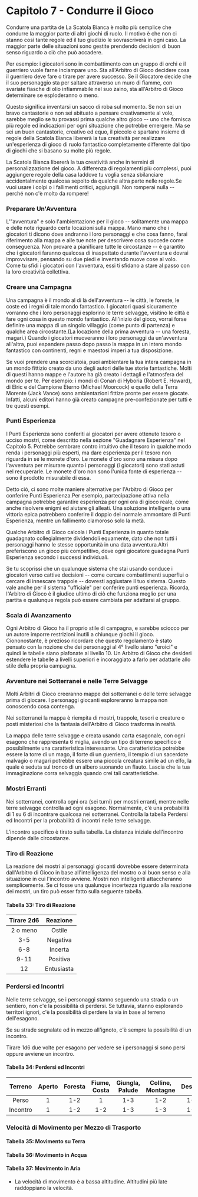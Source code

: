 # Capitolo 7 - Condurre il Gioco

Condurre una partita de La Scatola Bianca è molto più semplice che condurre la maggior parte di altri giochi di ruolo. Il motivo è che non ci stanno così tante regole ed il tuo giudizio le sovrascriverà in ogni caso. La maggior parte delle situazioni sono gestite prendendo decisioni di buon senso riguardo a ciò che può accadere.

Per esempio: i giocatori sono in combattimento con un gruppo di orchi e il guerriero vuole farne inciampare uno. Sta all'Arbitro di Gioco decidere cosa il guerriero deve fare o tirare per avere successo. Se il Giocatore decide che il suo personaggio sta per saltare attraverso un muro di fiamme, con svariate fiasche di olio infiammabile nel suo zaino, sta all'Arbitro di Gioco determinare se esploderanno o meno.

Questo significa inventarsi un sacco di roba sul momento. Se non sei un bravo cantastorie o non sei abituato a pensare creativamente al volo, sarebbe meglio se tu provassi prima qualche altro gioco -- uno che fornisca più regole ed indicazioni per ogni situazione che potrebbe emergere. Ma se sei un buon cantastorie, creativo ed equo, il piccolo e spartano insieme di regole della Scatola Bianca libererà la tua creatività per realizzare un'esperienza di gioco di ruolo fantastico completamente differente dal tipo di giochi che si basano su molte più regole. 

La Scatola Bianca libererà la tua creatività anche in termini di personalizzazione del gioco. A differenza di regolamenti più complessi, puoi aggiungere regole della casa laddove tu voglia senza sbilanciare accidentalmente qualcosa sepolto da qualche altra parte nelle regole.Se vuoi usare i colpi o i fallimenti critici, aggiungili. Non romperai nulla -- perché non c'è molto da rompere!
### Preparare Un'Avventura
L'"avventura" e solo l'ambientazione per il gioco -- solitamente una mappa e delle note riguardo certe locazioni sulla mappa. Mano mano che i giocatori ti dicono dove andranno i loro personaggi e che cosa fanno, farai riferimento alla mappa e alle tue note per descrivere cosa succede come conseguenza. Non provare a pianificare tutte le circostanze -- è garantito che i giocatori faranno qualcosa di inaspettato durante l'avventura e dovrai improvvisare, pensando su due piedi e inventando nuove cose al volo. Come tu sfidi i giocatori con l'avventura, essi ti sfidano a stare al passo con la loro creatività collettiva.
### Creare una Campagna
Una campagna è il mondo al di là dell'avventura -- le città, le foreste, le coste ed i regni di tale mondo fantastico. I giocatori quasi sicuramente vorranno che i loro personaggi esplorino le terre selvagge, visitino le città e fare ogni cosa in questo mondo fantastico. All'inizio del gioco, vorrai forse definire una mappa di un singolo villaggio (come punto di partenza) e qualche area circostante.(La locazione della prima avventura -- una foresta, magari.) Quando i giocatori muoveranno i loro personaggi da un'avventura all'altra, puoi espandere passo dopo passo la mappa in un intero mondo fantastico con continenti, regni e maestosi imperi a tua disposizione.

Se vuoi prendere una scorciatoia, puoi ambientare la tua intera campagna in un mondo fittizio creato da uno degli autori delle tue storie fantastiche. Molti di questi hanno mappe e l'autore ha già creato i dettagli e l'atmosfera del mondo per te. Per esempio: i mondi di Conan di Hyboria (Robert E. Howard), di Elric e del Campione Eterno (Michael Moorcock) e quello della Terra Morente (Jack Vance) sono ambientazioni fittize pronte per essere giocate. Infatti, alcuni editori hanno già creato campagne pre-confezionate per tutti e tre questi esempi. 
### Punti Esperienza
I Punti Esperienza sono conferiti ai giocatori per avere ottenuto tesoro o ucciso mostri, come descritto nella sezione "Guadagnare Esperienza" nel Capitolo 5. Potrebbe sembrare contro intuitivo che il tesoro in qualche modo renda i personaggi più esperti, ma dare esperienza per il tesoro non riguarda in sé le monete d'oro. Le monete d'oro sono una misura dopo l'avventura per misurare quanto i personaggi (i giocatori) sono stati astuti nel recuperarle. Le monete d'oro non sono l'unica fonte di esperienza -- sono il prodotto misurabile di essa.

Detto ciò, ci sono molte maniere alternative per l'Arbitro di Gioco per conferire Punti Esperienza.Per esempio, partecipazione attiva nella campagna potrebbe garantire esperienza per ogni ora di gioco reale, come anche risolvere enigmi ed aiutare gli alleati. Una soluzione intelligente o una vittoria epica potrebbero conferire il doppio del normale ammontare di Punti Esperienza, mentre un fallimento clamoroso solo la metà.

Qualche Arbitro di Gioco calcola i Punti Esperienza in quanto totale guadagnato collegialmente dividendoli equamente, dato che non tutti i personaggi hanno le stesse opportunità in una data avventura.Altri preferiscono un gioco più competitivo, dove ogni giocatore guadagna Punti Esperienza secondo i successi individuali. 

Se tu scoprissi che un qualunque sistema che stai usando conduce i giocatori verso cattive decisioni -- come cercare combattimenti superflui o cercare di innescare trappole -- dovresti aggiustare il tuo sistema. Questo vale anche per il sistema "ufficiale" per conferire punti esperienza. Ricorda, l'Arbitro di Gioco è il giudice ultimo di ciò che funziona meglio per una partita e qualunque regola può essere cambiata per adattarsi al gruppo.
### Scala di Avanzamento
Ogni Arbitro di Gioco ha il proprio stile di campagna, e sarebbe sciocco per un autore imporre restrizioni inutili a chiunque giochi il gioco. Ciononostante, è prezioso ricordare che questo regolamento è stato pensato con la nozione che dei personaggi al 4° livello siano "eroici" e quindi le tabelle siano plafonate al livello 10. Un Arbitro di Gioco che desideri estendere le tabelle a livelli superiori e incoraggiato a farlo per adattarle allo stile della propria campagna.
### Avventure nei Sotterranei e nelle Terre Selvagge
Molti Arbitri di Gioco creeranno mappe dei sotterranei o delle terre selvagge prima di giocare. I personaggi giocanti esploreranno la mappa non conoscendo cosa contenga.

Nei sotterranei la mappa è riempita di mostri, trappole, tesori e creature o posti misteriosi che la fantasia dell'Arbitro di Gioco trasforma in realtà.

La mappa delle terre selvagge e creata usando carta esagonale, con ogni esagono che rappresenta 6 miglia, avendo un tipo di terreno specifico e possibilmente una caratteristica interessante. Una caratteristica potrebbe essere la torre di un mago, il forte di un guerriero, il tempio di un sacerdote malvagio o magari potrebbe essere una piccola creatura simile ad un elfo, la quale è seduta sul tronco di un albero suonando un flauto. Lascia che la tua immaginazione corra selvaggia quando crei tali caratteristiche.
### Mostri Erranti
Nei sotterranei, controlla ogni ora (sei turni) per mostri erranti, mentre nelle terre selvagge controlla ad ogni esagono. Normalmente, c'è una probabilità di 1 su 6 di incontrare qualcosa nei sotterranei. Controlla la tabella Perdersi ed Incontri per la probabilità di incontri nelle terre selvagge.

L'incontro specifico è tirato sulla tabella. La distanza iniziale dell'incontro dipende dalle circostanze.
### Tiro di Reazione
La reazione dei mostri ai personaggi giocanti dovrebbe essere determinata dall'Arbitro di Gioco in base all'intelligenza del mostro o al buon senso e alla situazione in cui l'incontro avviene. Mostri non intelligenti attaccheranno semplicemente. Se ci fosse una qualunque incertezza riguardo alla reazione dei mostri, un tiro può esser fatto sulla seguente tabella.
#### Tabella 33: Tiro di Reazione
| Tirare 2d6 |  Reazione  |
|:----------:|:----------:|
|  2 o meno  |   Ostile   |
|     3-5    |  Negativa  |
|     6-8    |   Incerta  |
|    9-11    |  Positiva  |
|     12     | Entusiasta |

### Perdersi ed Incontri
Nelle terre selvagge, se i personaggi stanno seguendo una strada o un sentiero, non c'e la possibilità di perdersi. Se tuttavia, stanno esplorando territori ignori, c'è la possibilità di perdere la via in base al terreno dell'esagono.

Se su strade segnalate od in mezzo all'ignoto, c'è sempre la possibilità di un incontro. 

Tirare 1d6 due volte per esagono per vedere se i personaggi si sono persi oppure avviene un incontro.
#### Tabella 34: Perdersi ed Incontri
|  Terreno | Aperto | Foresta | Fiume, Costa | Giungla, Palude | Colline, Montagne | Deserto | Civilizzato |
|:--------:|:------:|:-------:|:------------:|:---------------:|:-----------------:|:-------:|:-----------:|
|   Perso  |    1   |   1-2   |       1      |       1-3       |        1-2        |   1-3   |             |
| Incontro |    1   |   1-2   |      1-2     |       1-3       |        1-3        |   1-2   |      1      |

### Velocità di Movimento per Mezzo di Trasporto
#### Tabella 35: Movimento su Terra
#### Tabella 36: Movimento in Acqua
#### Tabella 37: Movimento in Aria
* La velocità di movimento è a bassa altitudine. Altitudini più late raddoppiano la velocità. 




